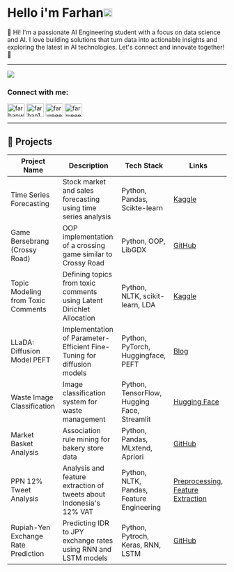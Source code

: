 # Hello i'm Farhan<img src='https://media.tenor.com/InfbZnZgATIAAAAj/hand-gif.gif' alt='Hi' width="20"/>

👋 Hi! I'm a passionate AI Engineering student with a focus on data science and AI. I love building solutions that turn data into actionable insights and exploring the latest in AI technologies. 
Let's connect and innovate together! 🚀

<!-- ![Python](https://img.shields.io/badge/python-3670A0?style=for-the-badge&logo=python&logoColor=ffdd54)
 -->
---
![](https://github-readme-stats.vercel.app/api/top-langs/?username=farhanwew&theme=dark&hide_border=false&include_all_commits=false&count_private=false&layout=compact)

<!-- [![](https://visitcount.itsvg.in/api?id=farhanwew&icon=0&color=0)](https://visitcount.itsvg.in) -->

<!-- Proudly created with GPRM ( https://gprm.itsvg.in ) -->

<h3 align="left">Connect with me:</h3>
<p align="left">
<a href="https://kaggle.com/farhanwew" target="blank"><img align="center" src="https://raw.githubusercontent.com/rahuldkjain/github-profile-readme-generator/master/src/images/icons/Social/kaggle.svg" alt="farhanwew" height="30" width="40" /></a>
<a href="https://www.hackerrank.com/farhan17wicakso1" target="blank"><img align="center" src="https://raw.githubusercontent.com/rahuldkjain/github-profile-readme-generator/master/src/images/icons/Social/hackerrank.svg" alt="farhan17wicakso1" height="30" width="40" /></a>
<a href="https://leetcode.com/u/farhanwew/" target="blank"><img align="center" src="https://raw.githubusercontent.com/rahuldkjain/github-profile-readme-generator/master/src/images/icons/Social/leet-code.svg" alt="farweeew" height="30" width="40" /></a>
 <a href="https://huggingface.co/farwew" target="blank"><img align="center" src="https://img.icons8.com/?size=100&id=sop9ROXku5bb&format=png&color=000000" alt="farweeew" height="30" width="40" /></a>

</p>

---

## 🚀 Projects

| Project Name | Description | Tech Stack | Links |
|--------------|-------------|------------|-------|
| Time Series Forecasting | Stock market and sales forecasting using time series analysis | Python, Pandas, Scikte-learn | [Kaggle](https://www.kaggle.com/code/farhanwew/time-series-forecasting-stock-market-sales) |
| Game Bersebrang (Crossy Road) | OOP implementation of a crossing game similar to Crossy Road | Python, OOP,  LibGDX | [GitHub](https://github.com/farhanwew/game-bersebrang-crossyroad-oop-fp) |
| Topic Modeling from Toxic Comments | Defining topics from toxic comments using Latent Dirichlet Allocation | Python, NLTK, scikit-learn, LDA | [Kaggle](https://www.kaggle.com/code/farhanwew/lda-topic) |
| LLaDA: Diffusion Model PEFT | Implementation of Parameter-Efficient Fine-Tuning for diffusion models | Python, PyTorch, Huggingface, PEFT | [Blog](https://www.spuun.art/blog/llada-peft/lada-id) |
| Waste Image Classification | Image classification system for waste management | Python, TensorFlow, Hugging Face, Streamlit | [Hugging Face](https://huggingface.co/spaces/farwew/ImageWasteClass?logs=container) |
| Market Basket Analysis | Association rule mining for bakery store data | Python, Pandas, MLxtend, Apriori | [GitHub](https://github.com/farhanwew/Data-Mining/blob/main/Association%20Analysis/Bakery%20Analysis/Association%20Rule.ipynb) |
| PPN 12% Tweet Analysis | Analysis and feature extraction of tweets about Indonesia's 12% VAT | Python, NLTK, Pandas, Feature Engineering | [Preprocessing](https://github.com/farhanwew/NLP-RKA/blob/main/week%202/Text%20preprocessing/Notebook_Perbaikan.ipynb), [Feature Extraction](https://github.com/farhanwew/NLP-RKA/blob/main/week%203/Feature%20Extraction/feature_extraction.ipynb) |
| Rupiah-Yen Exchange Rate Prediction | Predicting IDR to JPY exchange rates using RNN and LSTM models | Python, Pytroch, Keras, RNN, LSTM | [GitHub](https://github.com/farhanwew/Deep-Learning/tree/main/Sequnce%20Model/Kurs%20JPY%20(RNN%20and%20LSTM)) |
